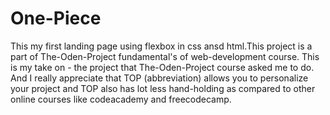 # One-Piece
This my first landing page using flexbox in css ansd html.This project is a
part of The-Oden-Project fundamental's of web-development course.
This is my take on - the project that The-Oden-Project course asked me to do.
And I really appreciate that TOP (abbreviation) allows you to personalize your
project and TOP also has lot less hand-holding as compared to other online
courses like codeacademy and freecodecamp.

